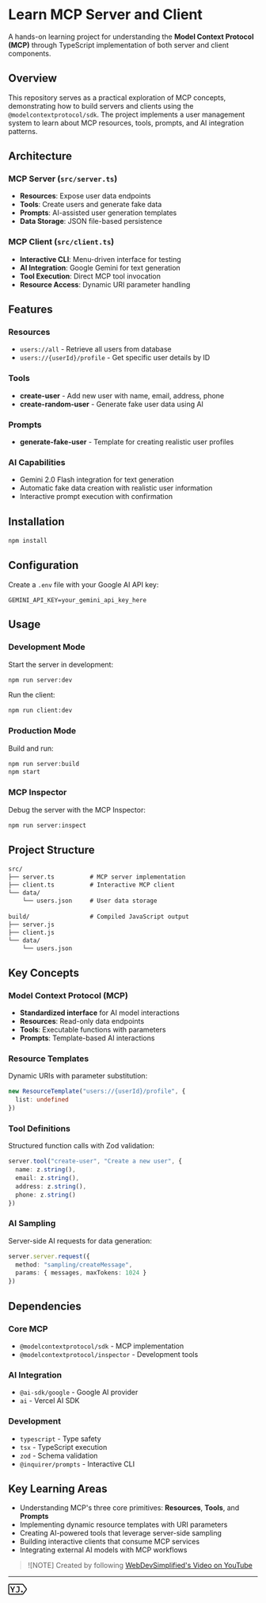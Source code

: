 # Learn MCP Server and Client

A hands-on learning project for understanding the **Model Context Protocol (MCP)** through TypeScript implementation of both server and client components.

## Overview

This repository serves as a practical exploration of MCP concepts, demonstrating how to build servers and clients using the `@modelcontextprotocol/sdk`. The project implements a user management system to learn about MCP resources, tools, prompts, and AI integration patterns.

## Architecture

### MCP Server (`src/server.ts`)
- **Resources**: Expose user data endpoints
- **Tools**: Create users and generate fake data  
- **Prompts**: AI-assisted user generation templates
- **Data Storage**: JSON file-based persistence

### MCP Client (`src/client.ts`)
- **Interactive CLI**: Menu-driven interface for testing
- **AI Integration**: Google Gemini for text generation
- **Tool Execution**: Direct MCP tool invocation
- **Resource Access**: Dynamic URI parameter handling

## Features

### Resources
- `users://all` - Retrieve all users from database
- `users://{userId}/profile` - Get specific user details by ID

### Tools
- **create-user** - Add new user with name, email, address, phone
- **create-random-user** - Generate fake user data using AI

### Prompts
- **generate-fake-user** - Template for creating realistic user profiles

### AI Capabilities
- Gemini 2.0 Flash integration for text generation
- Automatic fake data creation with realistic user information
- Interactive prompt execution with confirmation

## Installation

```bash
npm install
```

## Configuration

Create a `.env` file with your Google AI API key:

```env
GEMINI_API_KEY=your_gemini_api_key_here
```

## Usage

### Development Mode

Start the server in development:
```bash
npm run server:dev
```

Run the client:
```bash
npm run client:dev
```

### Production Mode

Build and run:
```bash
npm run server:build
npm start
```

### MCP Inspector

Debug the server with the MCP Inspector:
```bash
npm run server:inspect
```

## Project Structure

```
src/
├── server.ts          # MCP server implementation
├── client.ts          # Interactive MCP client
└── data/
    └── users.json     # User data storage

build/                 # Compiled JavaScript output
├── server.js
├── client.js
└── data/
    └── users.json
```

## Key Concepts

### Model Context Protocol (MCP)
- **Standardized interface** for AI model interactions
- **Resources**: Read-only data endpoints
- **Tools**: Executable functions with parameters
- **Prompts**: Template-based AI interactions

### Resource Templates
Dynamic URIs with parameter substitution:
```typescript
new ResourceTemplate("users://{userId}/profile", {
  list: undefined
})
```

### Tool Definitions
Structured function calls with Zod validation:
```typescript
server.tool("create-user", "Create a new user", {
  name: z.string(),
  email: z.string(),
  address: z.string(),
  phone: z.string()
})
```

### AI Sampling
Server-side AI requests for data generation:
```typescript
server.server.request({
  method: "sampling/createMessage",
  params: { messages, maxTokens: 1024 }
})
```

## Dependencies

### Core MCP
- `@modelcontextprotocol/sdk` - MCP implementation
- `@modelcontextprotocol/inspector` - Development tools

### AI Integration  
- `@ai-sdk/google` - Google AI provider
- `ai` - Vercel AI SDK

### Development
- `typescript` - Type safety
- `tsx` - TypeScript execution
- `zod` - Schema validation
- `@inquirer/prompts` - Interactive CLI

## Key Learning Areas

- Understanding MCP's three core primitives: **Resources**, **Tools**, and **Prompts**
- Implementing dynamic resource templates with URI parameters
- Creating AI-powered tools that leverage server-side sampling
- Building interactive clients that consume MCP services
- Integrating external AI models with MCP workflows

> ![NOTE]
> Created by following [WebDevSimplified's Video on YouTube](https://www.youtube.com/watch?v=ZoZxQwp1PiM)

---

<a href="https://yashjawale.github.io/" target="_blank"><img style="height: 22px;" src="https://raw.githubusercontent.com/yashjawale/.github/main/docs/logo.svg" alt="Yash Jawale"/></a>